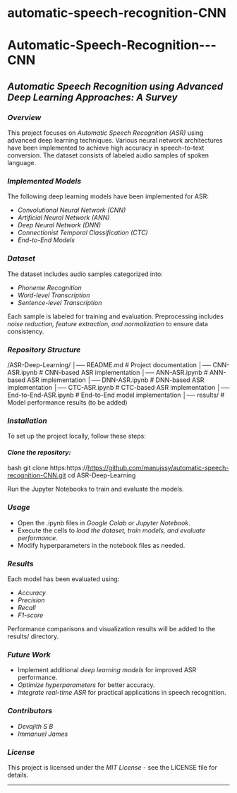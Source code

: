 # automatic-speech-recognition-CNN





# Automatic-Speech-Recognition---CNN
## *Automatic Speech Recognition using Advanced Deep Learning Approaches: A Survey*  

### *Overview*  
This project focuses on *Automatic Speech Recognition (ASR)* using advanced deep learning techniques. Various neural network architectures have been implemented to achieve high accuracy in speech-to-text conversion. The dataset consists of labeled audio samples of spoken language.  

### *Implemented Models*  
The following deep learning models have been implemented for ASR:  
- *Convolutional Neural Network (CNN)*  
- *Artificial Neural Network (ANN)*  
- *Deep Neural Network (DNN)*  
- *Connectionist Temporal Classification (CTC)*  
- *End-to-End Models*  

### *Dataset*  
The dataset includes audio samples categorized into:  
- *Phoneme Recognition*  
- *Word-level Transcription*  
- *Sentence-level Transcription*  

Each sample is labeled for training and evaluation. Preprocessing includes *noise reduction, feature extraction, and normalization* to ensure data consistency.  

### *Repository Structure*  

/ASR-Deep-Learning/
│── README.md                                      # Project documentation
│── CNN-ASR.ipynb                                  # CNN-based ASR implementation
│── ANN-ASR.ipynb                                  # ANN-based ASR implementation
│── DNN-ASR.ipynb                                  # DNN-based ASR implementation
│── CTC-ASR.ipynb                                  # CTC-based ASR implementation
│── End-to-End-ASR.ipynb                           # End-to-End model implementation
│── results/                                       # Model performance results (to be added)


### *Installation*  
To set up the project locally, follow these steps:  

#### *Clone the repository:*  
bash
git clone https:https://https://github.com/manujssy/automatic-speech-recognition-CNN.git
cd ASR-Deep-Learning

Run the Jupyter Notebooks to train and evaluate the models.  

### *Usage*  
- Open the .ipynb files in *Google Colab* or *Jupyter Notebook*.  
- Execute the cells to *load the dataset, train models, and evaluate performance*.  
- Modify hyperparameters in the notebook files as needed.  

### *Results*  
Each model has been evaluated using:  
- *Accuracy*  
- *Precision*  
- *Recall*  
- *F1-score*  

Performance comparisons and visualization results will be added to the results/ directory.  

### *Future Work*  
- Implement additional *deep learning models* for improved ASR performance.  
- *Optimize hyperparameters* for better accuracy.  
- *Integrate real-time ASR* for practical applications in speech recognition.  

### *Contributors*  
- *Devajith S B*  
- *Immanuel James*  

### *License*  
This project is licensed under the *MIT License* - see the LICENSE file for details.  

---
